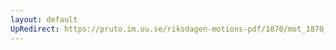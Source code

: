 ```yaml
---
layout: default
UpRedirect: https://pruto.im.uu.se/riksdagen-motions-pdf/1870/mot_1870__ak__10/mot_1870__ak__10-003.pdf
---
```

